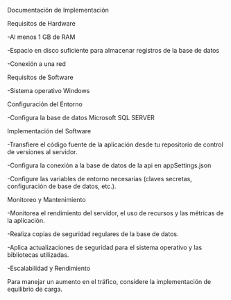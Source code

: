 Documentación de Implementación 


Requisitos de Hardware


-Al menos 1 GB de RAM

-Espacio en disco suficiente para almacenar registros de la base de datos

-Conexión a una red

Requisitos de Software

-Sistema operativo Windows

Configuración del Entorno


-Configura la base de datos Microsoft SQL SERVER 

Implementación del Software

-Transfiere el código fuente de la aplicación desde tu repositorio de control de versiones al servidor.

-Configura la conexión a la base de datos de la api en appSettings.json

-Configure las variables de entorno necesarias (claves secretas, configuración de base de datos, etc.).

Monitoreo y Mantenimiento


-Monitorea el rendimiento del servidor, el uso de recursos y las métricas de la aplicación.

-Realiza copias de seguridad regulares de la base de datos.

-Aplica actualizaciones de seguridad para el sistema operativo y las bibliotecas utilizadas.

-Escalabilidad y Rendimiento


Para manejar un aumento en el tráfico, considere la implementación de equilibrio de carga.

